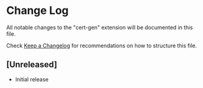 # Change Log

All notable changes to the "cert-gen" extension will be documented in this file.

Check [Keep a Changelog](http://keepachangelog.com/) for recommendations on how to structure this file.

## [Unreleased]

- Initial release
